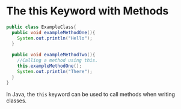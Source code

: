 # The this Keyword with Methods

```java
public class ExampleClass{
  public void exampleMethodOne(){
    System.out.println("Hello");
  }
 
  public void exampleMethodTwo(){
    //Calling a method using this.
    this.exampleMethodOne();
    System.out.println("There");
  }
}
```

In Java, the `this` keyword can be used to call methods when writing classes.